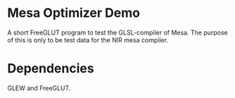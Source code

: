 Mesa Optimizer Demo
===================

A short FreeGLUT program to test the GLSL-compiler of Mesa. The purpose of this is only to be test data for the NIR mesa compiler.


Dependencies
============

GLEW and FreeGLUT.
